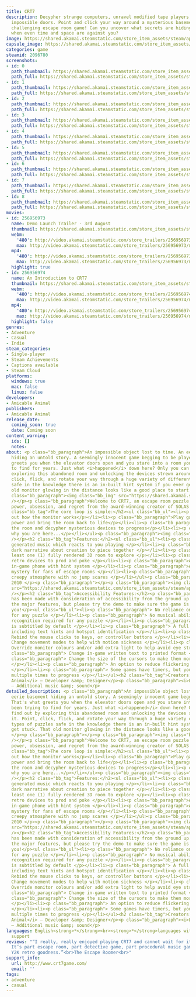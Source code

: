 ```yaml
---
title: CRT7
description: Decypher strange computers, unravel modified tape players, and unlock
  impossible doors. Point and click your way around a mysterious basement in this
  challenging escape room game! Can you uncover what secrets are hiding in the dark
  when even time and space are against you?
image: https://shared.akamai.steamstatic.com/store_item_assets/steam/apps/2096780/header.jpg?t=1732541934
capsule_image: https://shared.akamai.steamstatic.com/store_item_assets/steam/apps/2096780/capsule_231x87.jpg?t=1732541934
categories: game
steamid: 2096780
screenshots:
- id: 0
  path_thumbnail: https://shared.akamai.steamstatic.com/store_item_assets/steam/apps/2096780/ss_6c2c66113fa7278ae78027e5041bc6262b2b808d.600x338.jpg?t=1732541934
  path_full: https://shared.akamai.steamstatic.com/store_item_assets/steam/apps/2096780/ss_6c2c66113fa7278ae78027e5041bc6262b2b808d.1920x1080.jpg?t=1732541934
- id: 1
  path_thumbnail: https://shared.akamai.steamstatic.com/store_item_assets/steam/apps/2096780/ss_09cfa10d8b1a0b1dd66372254780ae6493582fa2.600x338.jpg?t=1732541934
  path_full: https://shared.akamai.steamstatic.com/store_item_assets/steam/apps/2096780/ss_09cfa10d8b1a0b1dd66372254780ae6493582fa2.1920x1080.jpg?t=1732541934
- id: 2
  path_thumbnail: https://shared.akamai.steamstatic.com/store_item_assets/steam/apps/2096780/ss_e288ad1156916055c90f3b0df4e531318f0d99db.600x338.jpg?t=1732541934
  path_full: https://shared.akamai.steamstatic.com/store_item_assets/steam/apps/2096780/ss_e288ad1156916055c90f3b0df4e531318f0d99db.1920x1080.jpg?t=1732541934
- id: 3
  path_thumbnail: https://shared.akamai.steamstatic.com/store_item_assets/steam/apps/2096780/ss_fbc297a4cc6722d72ccda3380daa3c9a2af2933d.600x338.jpg?t=1732541934
  path_full: https://shared.akamai.steamstatic.com/store_item_assets/steam/apps/2096780/ss_fbc297a4cc6722d72ccda3380daa3c9a2af2933d.1920x1080.jpg?t=1732541934
- id: 4
  path_thumbnail: https://shared.akamai.steamstatic.com/store_item_assets/steam/apps/2096780/ss_117ebc27aadaf4afe821224b56106c2e2eb3dc36.600x338.jpg?t=1732541934
  path_full: https://shared.akamai.steamstatic.com/store_item_assets/steam/apps/2096780/ss_117ebc27aadaf4afe821224b56106c2e2eb3dc36.1920x1080.jpg?t=1732541934
- id: 5
  path_thumbnail: https://shared.akamai.steamstatic.com/store_item_assets/steam/apps/2096780/ss_8e6da34d83b7c975a0565809928e2b3b5ad74e39.600x338.jpg?t=1732541934
  path_full: https://shared.akamai.steamstatic.com/store_item_assets/steam/apps/2096780/ss_8e6da34d83b7c975a0565809928e2b3b5ad74e39.1920x1080.jpg?t=1732541934
- id: 6
  path_thumbnail: https://shared.akamai.steamstatic.com/store_item_assets/steam/apps/2096780/ss_c67608acf0dbc25355090b9d05bb79e7150c790c.600x338.jpg?t=1732541934
  path_full: https://shared.akamai.steamstatic.com/store_item_assets/steam/apps/2096780/ss_c67608acf0dbc25355090b9d05bb79e7150c790c.1920x1080.jpg?t=1732541934
- id: 7
  path_thumbnail: https://shared.akamai.steamstatic.com/store_item_assets/steam/apps/2096780/ss_53218e3bf886609e0e77f87e1131b1fec2d8993a.600x338.jpg?t=1732541934
  path_full: https://shared.akamai.steamstatic.com/store_item_assets/steam/apps/2096780/ss_53218e3bf886609e0e77f87e1131b1fec2d8993a.1920x1080.jpg?t=1732541934
- id: 8
  path_thumbnail: https://shared.akamai.steamstatic.com/store_item_assets/steam/apps/2096780/ss_7d875d1afe7c2bbedc8c86b5a53d15131a5b68e1.600x338.jpg?t=1732541934
  path_full: https://shared.akamai.steamstatic.com/store_item_assets/steam/apps/2096780/ss_7d875d1afe7c2bbedc8c86b5a53d15131a5b68e1.1920x1080.jpg?t=1732541934
movies:
- id: 256956973
  name: Demo Launch Trailer - 3rd August
  thumbnail: https://shared.akamai.steamstatic.com/store_item_assets/steam/apps/256956973/movie.293x165.jpg?t=1688734824
  webm:
    '480': http://video.akamai.steamstatic.com/store_trailers/256956973/movie480_vp9.webm?t=1688734824
    max: http://video.akamai.steamstatic.com/store_trailers/256956973/movie_max_vp9.webm?t=1688734824
  mp4:
    '480': http://video.akamai.steamstatic.com/store_trailers/256956973/movie480.mp4?t=1688734824
    max: http://video.akamai.steamstatic.com/store_trailers/256956973/movie_max.mp4?t=1688734824
  highlight: true
- id: 256956974
  name: An Introduction to CRT7
  thumbnail: https://shared.akamai.steamstatic.com/store_item_assets/steam/apps/256956974/movie.293x165.jpg?t=1688734829
  webm:
    '480': http://video.akamai.steamstatic.com/store_trailers/256956974/movie480_vp9.webm?t=1688734829
    max: http://video.akamai.steamstatic.com/store_trailers/256956974/movie_max_vp9.webm?t=1688734829
  mp4:
    '480': http://video.akamai.steamstatic.com/store_trailers/256956974/movie480.mp4?t=1688734829
    max: http://video.akamai.steamstatic.com/store_trailers/256956974/movie_max.mp4?t=1688734829
  highlight: false
genres:
- Adventure
- Casual
- Indie
steam_categories:
- Single-player
- Steam Achievements
- Captions available
- Steam Cloud
platforms:
  windows: true
  mac: false
  linux: false
developers:
- Amicable Animal
publishers:
- Amicable Animal
release_date:
  coming_soon: true
  date: Coming soon
content_warning:
  ids: []
  notes:
about: <p class="bb_paragraph">An impossible object lost to time. An eerie basement
  hiding an untold story. A seemingly innocent game begging to be played. That's what
  greets you when the elevator doors open and you stare into a room you've been trying
  to find for years. Just what <i>happened</i> down here? Only you can find out by
  exploring this abandoned room and unlocking the devices strewn around it. Point,
  click, flick, and rotate your way through a huge variety of different types of puzzles
  safe in the knowledge there is an in-built hint system if you ever get stuck. That
  old monitor glowing in the distance looks like a good place to start... </p><p class="bb_paragraph"></p><p
  class="bb_paragraph"><img class="bb_img" src="https://shared.akamai.steamstatic.com/store_item_assets/steam/apps/2096780/extras/ScreenGif.gif?t=1732541934"
  /></p><p class="bb_paragraph">Welcome to CRT7, an escape room puzzle game about
  power, obsession, and regret from the award-winning creator of SOLAS 128.</p><h2
  class="bb_tag">The core loop is simple:</h2><ul class="bb_ul"><li><p class="bb_paragraph">Figure
  out how the monitor works</p></li><li><p class="bb_paragraph">Play games to generate
  power and bring the room back to life</p></li><li><p class="bb_paragraph">Explore
  the room and decypher mysterious devices to progress</p></li><li><p class="bb_paragraph">Uncover
  why you are here...</p></li></ul><p class="bb_paragraph"><img class="bb_img" src="https://shared.akamai.steamstatic.com/store_item_assets/steam/apps/2096780/extras/Hi7Gif.gif?t=1732541934"
  /></p><h2 class="bb_tag">Features:</h2><ul class="bb_ul"><li><p class="bb_paragraph">Procedurally
  generated music which reacts to you playing </p></li><li><p class="bb_paragraph">A
  dark narrative about creation to piece together </p></li><li><p class="bb_paragraph">At
  least one (1) fully rendered 3D room to explore </p></li><li><p class="bb_paragraph">Strange
  retro devices to prod and poke </p></li><li><p class="bb_paragraph">A state-of-the-art*
  in-game phone with hint system </p></li><li><p class="bb_paragraph">A challenging
  mystery for fans of escape rooms </p></li><li><p class="bb_paragraph">An immersive
  creepy atmosphere with no jump scares </p></li></ul><p class="bb_paragraph">*for
  2010 </p><p class="bb_paragraph"></p><p class="bb_paragraph"><img class="bb_img"
  src="https://shared.akamai.steamstatic.com/store_item_assets/steam/apps/2096780/extras/SOLASGif.gif?t=1732541934"
  /></p><h2 class="bb_tag">Accessibility Features:</h2><p class="bb_paragraph">CRT7
  has been made with consideration of accessibility from the ground up. Below are
  the major features, but please try the demo to make sure the game is playable for
  you!</p><ul class="bb_ul"><li><p class="bb_paragraph"> No reliance on colour alone
  for any puzzle </p></li><li><p class="bb_paragraph"> No musical ability or tone
  recognition required for any puzzle </p></li><li><p class="bb_paragraph"> All speech
  is subtitled by default </p></li><li><p class="bb_paragraph"> A full hint system
  including text hints and hotspot identification </p></li><li><p class="bb_paragraph">
  Rebind the mouse clicks to keys, or controller buttons </p></li><li><p class="bb_paragraph">
  Change movement modes to help with motion sickness </p></li><li><p class="bb_paragraph">
  Override monitor colours and/or add extra light to help avoid eye strain </p></li><li><p
  class="bb_paragraph"> Change in-game written text to printed format </p></li><li><p
  class="bb_paragraph"> Change the size of the cursors to make them more or less visible
  </p></li><li><p class="bb_paragraph"> An option to reduce flickering light effects
  </p></li><li><p class="bb_paragraph"> Some games have timers, but you can play games
  multiple times to progress </p></li></ul><h2 class="bb_tag">Creators:</h2><p class="bb_paragraph"><i>Amicable
  Animal</i> – Developer &amp; Designer</p><p class="bb_paragraph"><i>Luci Holland</i>
  – Additional music &amp; sound</p>
detailed_description: <p class="bb_paragraph">An impossible object lost to time. An
  eerie basement hiding an untold story. A seemingly innocent game begging to be played.
  That's what greets you when the elevator doors open and you stare into a room you've
  been trying to find for years. Just what <i>happened</i> down here? Only you can
  find out by exploring this abandoned room and unlocking the devices strewn around
  it. Point, click, flick, and rotate your way through a huge variety of different
  types of puzzles safe in the knowledge there is an in-built hint system if you ever
  get stuck. That old monitor glowing in the distance looks like a good place to start...
  </p><p class="bb_paragraph"></p><p class="bb_paragraph"><img class="bb_img" src="https://shared.akamai.steamstatic.com/store_item_assets/steam/apps/2096780/extras/ScreenGif.gif?t=1732541934"
  /></p><p class="bb_paragraph">Welcome to CRT7, an escape room puzzle game about
  power, obsession, and regret from the award-winning creator of SOLAS 128.</p><h2
  class="bb_tag">The core loop is simple:</h2><ul class="bb_ul"><li><p class="bb_paragraph">Figure
  out how the monitor works</p></li><li><p class="bb_paragraph">Play games to generate
  power and bring the room back to life</p></li><li><p class="bb_paragraph">Explore
  the room and decypher mysterious devices to progress</p></li><li><p class="bb_paragraph">Uncover
  why you are here...</p></li></ul><p class="bb_paragraph"><img class="bb_img" src="https://shared.akamai.steamstatic.com/store_item_assets/steam/apps/2096780/extras/Hi7Gif.gif?t=1732541934"
  /></p><h2 class="bb_tag">Features:</h2><ul class="bb_ul"><li><p class="bb_paragraph">Procedurally
  generated music which reacts to you playing </p></li><li><p class="bb_paragraph">A
  dark narrative about creation to piece together </p></li><li><p class="bb_paragraph">At
  least one (1) fully rendered 3D room to explore </p></li><li><p class="bb_paragraph">Strange
  retro devices to prod and poke </p></li><li><p class="bb_paragraph">A state-of-the-art*
  in-game phone with hint system </p></li><li><p class="bb_paragraph">A challenging
  mystery for fans of escape rooms </p></li><li><p class="bb_paragraph">An immersive
  creepy atmosphere with no jump scares </p></li></ul><p class="bb_paragraph">*for
  2010 </p><p class="bb_paragraph"></p><p class="bb_paragraph"><img class="bb_img"
  src="https://shared.akamai.steamstatic.com/store_item_assets/steam/apps/2096780/extras/SOLASGif.gif?t=1732541934"
  /></p><h2 class="bb_tag">Accessibility Features:</h2><p class="bb_paragraph">CRT7
  has been made with consideration of accessibility from the ground up. Below are
  the major features, but please try the demo to make sure the game is playable for
  you!</p><ul class="bb_ul"><li><p class="bb_paragraph"> No reliance on colour alone
  for any puzzle </p></li><li><p class="bb_paragraph"> No musical ability or tone
  recognition required for any puzzle </p></li><li><p class="bb_paragraph"> All speech
  is subtitled by default </p></li><li><p class="bb_paragraph"> A full hint system
  including text hints and hotspot identification </p></li><li><p class="bb_paragraph">
  Rebind the mouse clicks to keys, or controller buttons </p></li><li><p class="bb_paragraph">
  Change movement modes to help with motion sickness </p></li><li><p class="bb_paragraph">
  Override monitor colours and/or add extra light to help avoid eye strain </p></li><li><p
  class="bb_paragraph"> Change in-game written text to printed format </p></li><li><p
  class="bb_paragraph"> Change the size of the cursors to make them more or less visible
  </p></li><li><p class="bb_paragraph"> An option to reduce flickering light effects
  </p></li><li><p class="bb_paragraph"> Some games have timers, but you can play games
  multiple times to progress </p></li></ul><h2 class="bb_tag">Creators:</h2><p class="bb_paragraph"><i>Amicable
  Animal</i> – Developer &amp; Designer</p><p class="bb_paragraph"><i>Luci Holland</i>
  – Additional music &amp; sound</p>
languages: English<strong>*</strong><br><strong>*</strong>languages with full audio
  support
reviews: "“I really, really enjoyed playing CRT7 and cannot wait for it’s full release.
  It’s part escape room, part detective game, part procedural music game and part
  Y2K retro goodness.”<br>The Escape Roomer<br>"
support_info:
  url: http://www.crt7game.com/
  email: ''
tags:
- adventure
- casual
---
```


